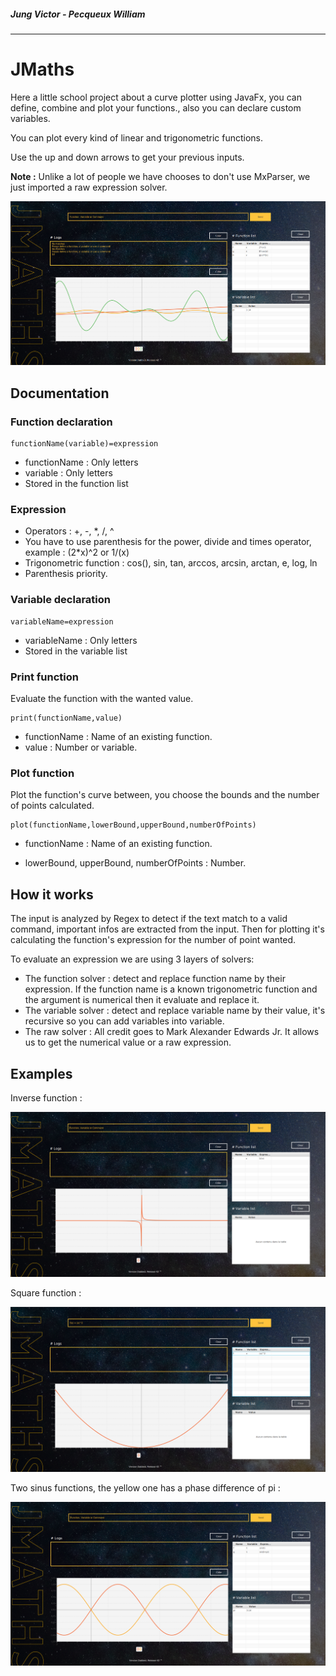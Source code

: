 ##### Jung Victor - Pecqueux William

---

# JMaths

Here a little school project about a curve plotter using JavaFx, you can define, combine and plot your functions., also you can declare custom variables.

You can plot every kind of linear and trigonometric functions.

Use the up and down arrows to get your previous inputs.

**Note :** Unlike a lot of people we have chooses to don't use MxParser, we just imported a raw expression solver.

![Visual1](visual1.png)



## Documentation

### Function declaration

```
functionName(variable)=expression
```

- functionName : Only letters
- variable : Only letters
- Stored in the function list

### Expression

- Operators : +, -, *, /, ^
- You have to use parenthesis for the power, divide and times operator, example : (2*x)^2 or 1/(x)
- Trigonometric function : cos(), sin, tan, arccos, arcsin, arctan, e, log, ln
- Parenthesis priority.

### Variable declaration

```
variableName=expression
```

- variableName : Only letters
- Stored in the variable list

### Print function

Evaluate the function with the wanted value.

```
print(functionName,value)
```

- functionName : Name of an existing function.
- value : Number or variable.

### Plot function

Plot the function's curve between, you choose the bounds and the number of points calculated.

```
plot(functionName,lowerBound,upperBound,numberOfPoints)
```

- functionName : Name of an existing function.

- lowerBound, upperBound, numberOfPoints : Number.

  

## How it works

The input is analyzed by Regex to detect if the text match to a valid command, important infos are extracted from the input. Then for plotting it's calculating the function's expression for the number of point wanted.

To evaluate an expression we are using 3 layers of solvers:

- The function solver : detect and replace function name by their expression. If the function name is a known trigonometric function and the argument is numerical then it evaluate and replace it.
- The variable solver : detect and replace variable name by their value, it's recursive so you can add variables into variable.
- The raw solver : All credit goes to Mark Alexander Edwards Jr. It allows us to get the numerical value or a raw expression.

## Examples

Inverse function :

![visual2](visual2.png)



Square function : 

![visual3](visual3.png)



Two sinus functions, the yellow one has a phase difference of pi :

![visual4](visual4.png)



 

